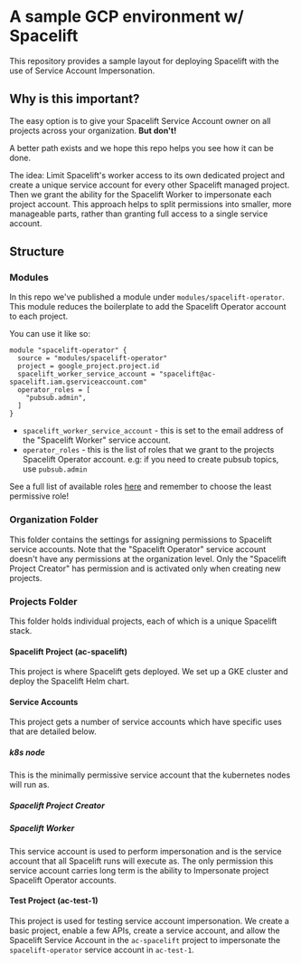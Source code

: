 # A sample GCP environment w/ Spacelift

This repository provides a sample layout for deploying Spacelift with the use of Service Account Impersonation.

## Why is this important?

The easy option is to give your Spacelift Service Account owner on all projects across your organization. **But don't!**

A better path exists and we hope this repo helps you see how it can be done.

The idea: Limit Spacelift's worker access to its own dedicated project and create a unique service account for every other Spacelift managed project. Then we grant the ability for the Spacelift Worker to impersonate each project account. This approach helps to split permissions into smaller, more manageable parts, rather than granting full access to a single service account.

## Structure

### Modules

In this repo we've published a module under `modules/spacelift-operator`. This module reduces the boilerplate to add the Spacelift Operator account to each project.

You can use it like so:

```
module "spacelift-operator" {
  source = "modules/spacelift-operator"
  project = google_project.project.id
  spacelift_worker_service_account = "spacelift@ac-spacelift.iam.gserviceaccount.com"
  operator_roles = [
    "pubsub.admin",
  ]
}
```

* `spacelift_worker_service_account` - this is set to the email address of the "Spacelift Worker" service account. 
* `operator_roles` - this is the list of roles that we grant to the projects Spacelift Operator account. e.g: if you need to create pubsub topics, use `pubsub.admin` 

See a full list of available roles [here](https://cloud.google.com/iam/docs/understanding-roles#resource-manager-roles) and remember to choose the least permissive role!

### Organization Folder

This folder contains the settings for assigning permissions to Spacelift service accounts. Note that the "Spacelift Operator" service account doesn't have any permissions at the organization level. Only the "Spacelift Project Creator" has permission and is activated only when creating new projects.

### Projects Folder

This folder holds individual projects, each of which is a unique Spacelift stack.

#### Spacelift Project (ac-spacelift)

This project is where Spacelift gets deployed. We set up a GKE cluster and deploy the Spacelift Helm chart. 

#### Service Accounts

This project gets a number of service accounts which have specific uses that are detailed below.

##### k8s node
This is the minimally permissive service account that the kubernetes nodes will run as.

##### Spacelift Project Creator

##### Spacelift Worker
This service account is used to perform impersonation and is the service account that all Spacelift runs will execute as. The only permission this service account carries long term is the ability to Impersonate project Spacelift Operator accounts.


#### Test Project (ac-test-1)

This project is used for testing service account impersonation. We create a basic project, enable a few APIs, create a service account, and allow the Spacelift Service Account in the `ac-spacelift` project to impersonate the `spacelift-operator` service account in `ac-test-1`. 
